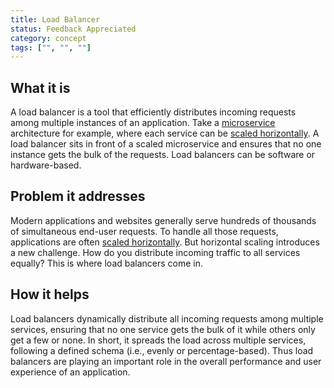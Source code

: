 ```yaml
---
title: Load Balancer
status: Feedback Appreciated
category: concept
tags: ["", "", ""]
---
```


## What it is

A load balancer is a tool that efficiently distributes incoming requests among multiple instances of an application. 
Take a [microservice](/microservices/) architecture for example, where each service can be [scaled horizontally](/horizontal-scaling/). 
A load balancer sits in front of a scaled microservice and ensures that no one instance gets the bulk of the requests.
Load balancers can be software or hardware-based.

## Problem it addresses

Modern applications and websites generally serve hundreds of thousands of simultaneous end-user requests. 
To handle all those requests, applications are often [scaled horizontally](/horizontal-scaling/).
But horizontal scaling introduces a new challenge. How do you distribute incoming traffic to all services equally? 
This is where load balancers come in.

## How it helps

Load balancers dynamically distribute all incoming requests among multiple services, ensuring that no one service gets the bulk of it while others only get a few or none. 
In short, it spreads the load across multiple services, following a defined schema (i.e., evenly or percentage-based). 
Thus load balancers are playing an important role in the overall performance and user experience of an application.